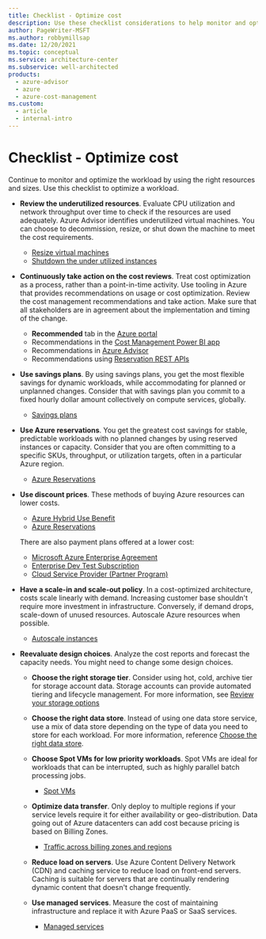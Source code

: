```yaml
---
title: Checklist - Optimize cost
description: Use these checklist considerations to help monitor and optimize workloads by using the right resources and sizes.
author: PageWriter-MSFT
ms.author: robbymillsap
ms.date: 12/20/2021
ms.topic: conceptual
ms.service: architecture-center
ms.subservice: well-architected
products:
  - azure-advisor
  - azure
  - azure-cost-management
ms.custom:
  - article
  - internal-intro
---
```


# Checklist - Optimize cost

Continue to monitor and optimize the workload by using the right resources and sizes. Use this checklist to optimize a workload.

- **Review the underutilized resources**. Evaluate CPU utilization and network throughput over time to check if the resources are used adequately. Azure Advisor identifies underutilized virtual machines. You can choose to decommission, resize, or shut down the machine to meet the cost requirements.

  - [Resize virtual machines](./optimize-vm.md#resize-virtual-machines)
  - [Shutdown the under utilized instances](./optimize-vm.md#shut-down-underutilized-instances)

- **Continuously take action on the cost reviews**. Treat cost optimization as a process, rather than a point-in-time activity.  Use tooling in Azure that provides recommendations on usage or cost optimization. Review the cost management recommendations and take action. Make sure that all stakeholders are in agreement about the implementation and timing of the change.

  - **Recommended** tab in the [Azure portal](https://portal.azure.com/#blade/Microsoft_Azure_Reservations/CreateBlade/referrer/docs)
  - Recommendations in the [Cost Management Power BI app](https://appsource.microsoft.com/product/power-bi/costmanagement.azurecostmanagementapp)
  - Recommendations in [Azure Advisor](https://portal.azure.com/#blade/Microsoft_Azure_Expert/AdvisorMenuBlade/overview)
  - Recommendations using [Reservation REST APIs](/rest/api/consumption/reservationrecommendations/list)

- **Use savings plans**. By using savings plans, you get the most flexible savings for dynamic workloads, while accommodating for planned or unplanned changes. Consider that with savings plan you commit to a fixed hourly dollar amount collectively on compute services, globally.
  - [Savings plans](/azure/cost-management-billing/savings-plan)

- **Use Azure reservations**. You get the greatest cost savings for stable, predictable workloads with no planned changes by using reserved instances or capacity. Consider that you are often committing to a specific SKUs, throughput, or utilization targets, often in a particular Azure region.
  - [Azure Reservations](/azure/cost-management-billing/reservations/save-compute-costs-reservations)
  
- **Use discount prices**. These methods of buying Azure resources can lower costs.

  - [Azure Hybrid Use Benefit](https://azure.microsoft.com/pricing/hybrid-benefit)
  - [Azure Reservations](https://azure.microsoft.com/reservations)

  There are also payment plans offered at a lower cost:

  - [Microsoft Azure Enterprise Agreement](/azure/cost-management-billing/manage/ea-portal-get-started)
  - [Enterprise Dev Test Subscription](https://azure.microsoft.com/offers/ms-azr-0148p/)
  - [Cloud Service Provider (Partner Program)](https://partner.microsoft.com/membership/cloud-solution-provider)

- **Have a scale-in and scale-out policy**. In a cost-optimized architecture, costs scale linearly with demand. Increasing customer base shouldn't require more investment in infrastructure. Conversely, if demand drops, scale-down of unused resources. Autoscale Azure resources when possible.
  - [Autoscale instances](./optimize-autoscale.md)

- **Reevaluate design choices**. Analyze the cost reports and forecast the capacity needs. You might need to change some design choices.

  - **Choose the right storage tier**. Consider using hot, cold, archive tier for storage account data. Storage accounts can provide automated tiering and lifecycle management. For more information, see [Review your storage options](/azure/cloud-adoption-framework/ready/considerations/storage-options)

  - **Choose the right data store**. Instead of using one data store service, use a mix of data store depending on the type of data you need to store for each workload. For more information, reference [Choose the right data store](/azure/architecture//guide/technology-choices/data-store-overview).

  - **Choose Spot VMs for low priority workloads**. Spot VMs are ideal for workloads that can be interrupted, such as highly parallel batch processing jobs.

    - [Spot VMs](./optimize-vm.md#spot-vms)

  - **Optimize data transfer**. Only deploy to multiple regions if your service levels require it for either availability or geo-distribution. Data going out of Azure datacenters can add cost because pricing is based on Billing Zones.

    - [Traffic across billing zones and regions](./design-regions.md#traffic-across-billing-zones-and-regions)

  - **Reduce load on servers**. Use Azure Content Delivery Network (CDN) and caching service to reduce load on front-end servers. Caching is suitable for servers that are continually rendering dynamic content that doesn't change frequently.

  - **Use managed services**. Measure the cost of maintaining infrastructure and replace it with Azure PaaS or SaaS services.

    - [Managed services](./design-paas.md)
